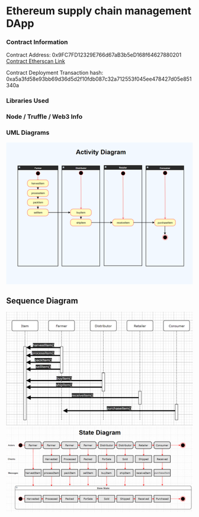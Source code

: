 # Ethereum supply chain management DApp

### Contract Information

Contract Address: 0x9FC7FD12329E766d67aB3b5eD168f64627880201
[Contract Etherscan Link](https://rinkeby.etherscan.io/address/0x9FC7FD12329E766d67aB3b5eD168f64627880201)

Contract Deployment Transaction hash: 0xa5a3fd58e93bb69d36d5d2f10fdb087c32a712553f045ee478427d05e851340a

### Libraries Used


### Node / Truffle / Web3 Info


### UML Diagrams
![Activity Diagram](https://raw.githubusercontent.com/waldrupm/EthSupplyChain/master/UML/ActivityDiagram.png)
## Sequence Diagram
![Sequence Diagram](https://raw.githubusercontent.com/waldrupm/EthSupplyChain/master/UML/SequenceDiagram.png)
![State Diagram](https://raw.githubusercontent.com/waldrupm/EthSupplyChain/master/UML/StateDiagram.png)

